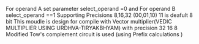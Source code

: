 For operand A set parameter select_operand =0  and For operand B select_operand ==1
Supporting Precisions 8,16,32  (00,01,10)  11 is deafult 8 bit 
This moudle is design for compile with  Vector multiplier(VEDIC MULTIPLIER USING URDHVA-TIRYAKBHYAM) with precision 32 16 8 
Modified Tow's complement circuit is used (using Prefix calculations )
